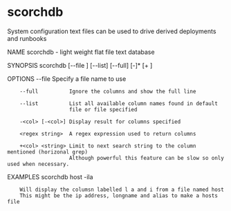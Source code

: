# scorchdb
System configuration text files can be used to drive derived deployments and runbooks 

NAME
        scorchdb - light weight flat file text database

SYNOPSIS
        scorchdb [--file <filename>] [--list] [--full] [-<column name>]* <str> [+<column name> <str>]

OPTIONS
        --file <file>   Specify a file name to use

        --full          Ignore the columns and show the full line

        --list          List all available column names found in default
                        file or file specified

        -<col> [-<col>] Display result for columns specified

        <regex string>  A regex expression used to return columns

        +<col> <string> Limit to next search string to the column mentioned (horizonal grep)
                        Although powerful this feature can be slow so only used when necessary.

EXAMPLES
        scorchdb host -ila

        Will display the columsn labelled l a and i from a file named host
        This might be the ip address, longname and alias to make a hosts file

